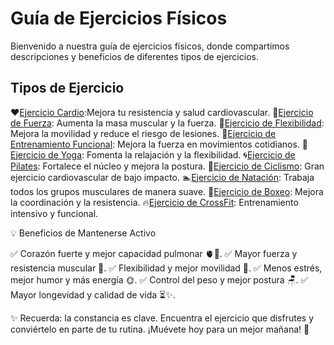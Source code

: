 # Guía de Ejercicios Físicos

Bienvenido a nuestra guía de ejercicios físicos, donde compartimos descripciones y beneficios de diferentes tipos de ejercicios.

## Tipos de Ejercicio

❤️[Ejercicio Cardio](Ejercicios/cardio.md):Mejora tu resistencia y salud cardiovascular.
💪[Ejercicio de Fuerza](Ejercicios/fuerza.md): Aumenta la masa muscular y la fuerza.
🤸[Ejercicio de Flexibilidad](Ejercicios/Flexibilidad.md): Mejora la movilidad y reduce el riesgo de lesiones.
🏃[Ejercicio de Entrenamiento Funcional](Ejercicios/Entrenamiento.md): Mejora la fuerza en movimientos cotidianos.
🧘[Ejercicio de Yoga](Ejercicios/yoga.md): Fomenta la relajación y la flexibilidad.
🌀[Ejercicio de Pilates](Ejercicios/pilates.md): Fortalece el núcleo y mejora la postura.
🚴[Ejercicio de Ciclismo](Ejercicios/ciclismo.md): Gran ejercicio cardiovascular de bajo impacto.
🏊[Ejercicio de Natación](Ejercicios/natacion.md): Trabaja todos los grupos musculares de manera suave.
🥊[Ejercicio de Boxeo](Ejercicios/boxeo.md): Mejora la coordinación y la resistencia.
🔥[Ejercicio de CrossFit](Ejercicios/crossfit.md): Entrenamiento intensivo y funcional.

💡 Beneficios de Mantenerse Activo

✅ Corazón fuerte y mejor capacidad pulmonar 🫀💨.
✅ Mayor fuerza y resistencia muscular 💪.
✅ Flexibilidad y mejor movilidad 🧘.
✅ Menos estrés, mejor humor y más energía 🌞.
✅ Control del peso y mejor postura 🪑.
✅ Mayor longevidad y calidad de vida ⏳✨.

✨ Recuerda: la constancia es clave. Encuentra el ejercicio que disfrutes y conviértelo en parte de tu rutina.
¡Muévete hoy para un mejor mañana! 💪

